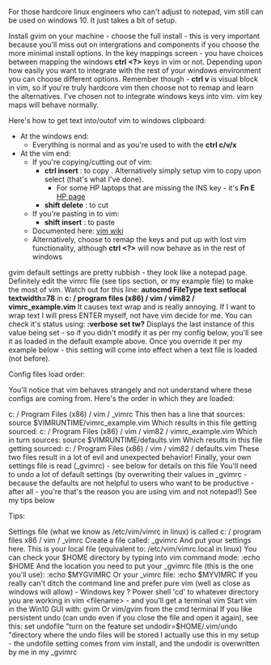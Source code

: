 For those hardcore linux engineers who can't adjust to notepad, vim still can be used on windows 10. It just takes a bit of setup.

Install gvim on your machine - choose the full install - this is very important because you'll miss out on intergrations and components if you choose the more minimal install options.
In the key mappings screen - you have choices between mapping the windows **ctrl <?>** keys in vim or not. Depending upon how easily you want to integrate with the rest of your windows environment you can choose different options. Remember though -  **ctrl v**  is visual block in vim, so if you're truly hardcore vim then choose not to remap and learn the alternatives.
I've chosen not to integrate windows keys into vim. vim key maps will behave normally.

Here's how to get text into/outof vim to windows clipboard:
- At the windows end:
  - Everything is normal and as you're used to with the **ctrl c/v/x**
- At the vim end:
  - If you're copying/cutting out of vim:
    - **ctrl insert** : to copy . Alternatively simply setup vim to copy upon select (that's what I've done).
      - For some HP laptops that are missing the INS key - it's **Fn E** [HP page](https://h30434.www3.hp.com/t5/Business-Notebooks/There-is-no-INSERT-key-on-the-new-2018-Hp-840-elitebook-G5/td-p/6695864)
    - **shift delete** : to cut
  - If you're pasting in to vim:
    - **shift insert** : to paste
  - Documented here: [vim wiki](https://vim.fandom.com/wiki/Copy,_cut_and_paste)
  - Alternatively, choose to remap the keys and put up with lost vim functionality, although **ctrl <?>** will now behave as in the rest of windows


gvim default settings are pretty rubbish - they look like a notepad page. Definitely edit the vimrc file (see tips section, or my example file) to make the most of vim.
Watch out for this line: **autocmd FileType text setlocal textwidth=78** in **c: / program files (x86) / vim / vim82 / vimrc_example.vim**
It causes text wrap and is really annoying. If I want to wrap text I will press ENTER myself, not have vim decide for me.
You can check it's status using:  **:verbose set tw?**
Displays the last instance of this value being set - so if you didn't modify it as per my config below, you'll see it as loaded in the default example above.
Once you override it per my example below - this setting will come into effect when a text file is loaded (not before).


Config files load order:

You'll notice that vim behaves strangely and not understand where these configs are coming from. Here's the order in which they are loaded:

c: / Program Files (x86) / vim / _vimrc
This then has a line that sources: source $VIMRUNTIME/vimrc_example.vim
Which results in  this file getting sourced:
c: / Program Files (x86) / vim / vim82 / vimrc_example.vim
Which in turn sources: source $VIMRUNTIME/defaults.vim
Which results in  this file getting sourced:
c: / Program Files (x86) / vim / vim82 / defaults.vim
These two files result in a lot of evil and unexpected behavior!
Finally, your own settings file is read (_gvimrc) - see below for details on this file
You'll need to undo a lot of default settings (by overwriting their values in _gvimrc - because the defaults are not helpful to users who want to be productive - after all - you're that's the reason you are using vim and not notepad!)
See my tips below


Tips:

Settings file (what we know as /etc/vim/vimrc in linux) is called c: / program files x86 / vim / _vimrc
Create a file called:   _gvimrc
And put your settings here.
This is your local file (equivalent to: /etc/vim/vimrc.local   in linux)
You can check your $HOME directory by typing into vim command mode:
:echo $HOME
And  the location you need to put your _gvimrc file (this is the one you'll use):
:echo $MYGVIMRC
Or your _vimrc file:
:echo $MYVIMRC
If you really can't ditch the command line and prefer pure vim (well as close as windows will allow) -
Windows key ? Power shell
'cd' to whatever directory you are working in
vim <filename>  - and you'll get a terminal vim
Start vim in the Win10 GUI with: gvim
Or vim/gvim from the cmd terminal
If you like persistent undo (can undo even if you close the file and open it again), see this:
  set undofile                 "turn on the feature
  set undodir=$HOME/.vim/undo  "directory where the undo files will be stored
I actually use this in my setup - the undofile setting comes from vim install, and the undodir is overwritten by me in my _gvimrc


